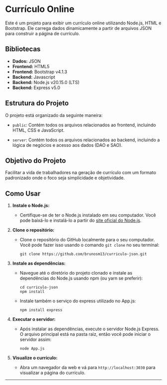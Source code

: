 # Currículo Online

Este é um projeto para exibir um currículo online utilizando Node.js, HTML e Bootstrap. Ele carrega dados dinamicamente a partir de arquivos JSON para construir a página de currículo.

## Bibliotecas
- **Dados:** JSON
- **Frontend:** HTML5
- **Frontend:** Bootstrap v4.1.3
- **Backend:** Javascript
- **Backend:** Node.js v20.15.0 (LTS)
- **Backend:** Express v5.0

## Estrutura do Projeto

O projeto está organizado da seguinte maneira:

- `public`: Contém todos os arquivos relacionados ao frontend, incluindo HTML, CSS e JavaScript.

- `server`: Contém todos os arquivos relacionados ao backend, incluindo a lógica de negócios e acesso aos dados (DAO e SAO).

## Objetivo do Projeto
Facilitar a vida de trabalhadores na geração de currículo com um formato padronizado onde o foco seja simplicidade e objetividade.

## Como Usar

1. **Instale o Node.js:**
   - Certifique-se de ter o Node.js instalado em seu computador. Você pode baixá-lo e instalá-lo a partir do [site oficial do Node.js](https://nodejs.org/).

2. **Clone o repositório:**
   - Clone o repositório do GitHub localmente para o seu computador. Você pode fazer isso usando o comando `git clone` no seu terminal:

     ```
     git clone https://github.com/brunosm13/curriculo-json.git
     ```

3. **Instale as dependências:**
   - Navegue até o diretório do projeto clonado e instale as dependências do Node.js usando npm (ou yarn se preferir):

     ```
     cd curriculo-json
     npm install
     ```
   - Instale também o serviço do express utilizado no App.js:
     ```
     npm install express
     ```

4. **Executar o servidor:**
   - Após instalar as dependências, execute o servidor Node.js Express. O arquivo principal está na pasta raiz, então você pode iniciar o servidor assim:
     ```
     node App.js
     ```

5. **Visualize o currículo:**
   - Abra um navegador da web e vá para `http://localhost:3030` para visualizar a página do currículo.
---


